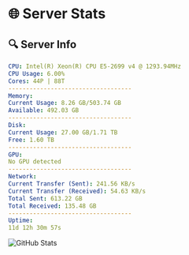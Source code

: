 # 🌐 Server Stats
## 🔍 Server Info
```yaml
CPU: Intel(R) Xeon(R) CPU E5-2699 v4 @ 1293.94MHz
CPU Usage: 6.00%
Cores: 44P | 88T
-----------------------------------
Memory:
Current Usage: 8.26 GB/503.74 GB
Available: 492.03 GB
-----------------------------------
Disk:
Current Usage: 27.00 GB/1.71 TB
Free: 1.60 TB
-----------------------------------
GPU:
No GPU detected
-----------------------------------
Network:
Current Transfer (Sent): 241.56 KB/s
Current Transfer (Received): 54.63 KB/s
Total Sent: 613.22 GB
Total Received: 135.48 GB
-----------------------------------
Uptime:
11d 12h 30m 57s
```
![GitHub Stats](https://img.shields.io/badge/Updated-2025-05-01_05:39:45-blue)